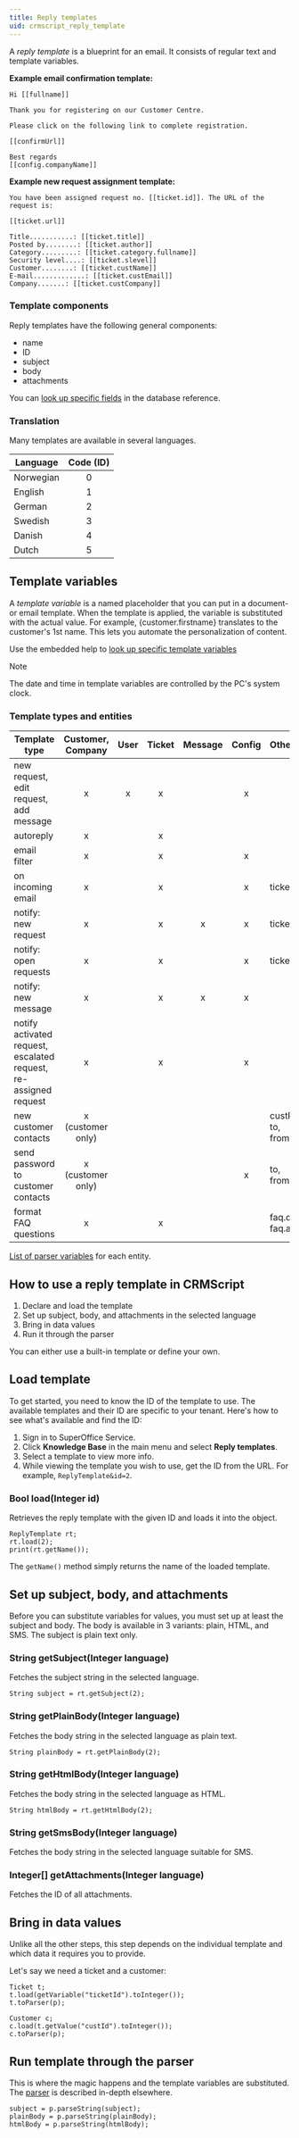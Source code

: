 ```yaml
---
title: Reply templates
uid: crmscript_reply_template
---
```


A *reply template* is a blueprint for an email. It consists of regular text and template variables.

**Example email confirmation template:**

```text
Hi [[fullname]]

Thank you for registering on our Customer Centre.

Please click on the following link to complete registration.

[[confirmUrl]]

Best regards
[[config.companyName]]
```

**Example new request assignment template:**

```text
You have been assigned request no. [[ticket.id]]. The URL of the request is:

[[ticket.url]]

Title...........: [[ticket.title]]
Posted by........: [[ticket.author]]
Category.........: [[ticket.category.fullname]]
Security level....: [[ticket.slevel]]
Customer........: [[ticket.custName]]
E-mail.............: [[ticket.custEmail]]
Company.......: [[ticket.custCompany]]
```

### Template components

Reply templates have the following general components:

* name
* ID
* subject
* body
* attachments

You can [look up specific fields](https://community.superoffice.com/documentation/SDK/SO.Database/html/Tables-reply_template.htm) in the database reference.

### Translation

Many templates are available in several languages.

| Language  | Code (ID) |
|-----------|:---------:|
| Norwegian | 0         |
|  English  | 1         |
| German    | 2         |
| Swedish   | 3         |
| Danish    | 4         |
| Dutch     | 5         |

## Template variables

A *template variable* is a named placeholder that you can put in a document- or email template. When the template is applied, the variable is substituted with the actual value. For example, {customer.firstname} translates to the customer's 1st name. This lets you automate the personalization of content.

Use the embedded help to [look up specific template variables](https://community.superoffice.com/documentation/help/EN/CRM/8.5/UserHelp/index.htm#t=Service%2Ftopics%2FTemplate_variables.html)

> [!NOTE]
> The date and time in template variables are controlled by the PC's system clock.

### Template types and entities

| Template type              | Customer,<br/> Company | User | Ticket | Message | Config | Other |
|----------------------------|:---------:|:----:|:------:|:-------:|:------:|:-------------------|
| new request,<br/> edit request,<br/> add message | x   | x       | x      |      | x     |     |
| autoreply                  | x         |      | x      |         |        |                    |
| email filter               | x         |      | x      |         | x      |                    |
| on incoming email          | x         |      | x      |         | x      | ticket.lastMessage |
| notify: new request        | x         |      | x      | x       | x      | ticket.lastMessage |
| notify: open requests      | x         |      | x      |         | x      | ticket.lastMessage |
| notify: new message        | x         |      | x      | x       | x      |                    |
| notify activated request,<br/>escalated request,<br/>re-assigned request | x | | x | | x |     |
| new customer contacts      | x<br/> (customer only) |   |   |         |        | custPassword,<br/> to,<br/> from |
| send password<br/> to customer contacts | x<br/> (customer only) | | | | x     | to,<br/> from      |
| format FAQ questions       | x         |      | x      |         |        | faq.question,<br/> faq.answer |

[List of parser variables](https://community.superoffice.com/en/technical/documentation/older-versions/documentation-7/cs/parser-variables/) for each entity.

## How to use a reply template in CRMScript

1. Declare and load the template
2. Set up subject, body, and attachments in the selected language
3. Bring in data values
4. Run it through the parser

You can either use a built-in template or define your own.

## Load template

To get started, you need to know the ID of the template to use. The available templates and their ID are specific to your tenant. Here's how to see what's available and find the ID:

1. Sign in to SuperOffice Service.
2. Click **Knowledge Base** in the main menu and select **Reply templates**.
3. Select a template to view more info.
4. While viewing the template you wish to use, get the ID from the URL. For example, `ReplyTemplate&id=2`.

### Bool load(Integer id)

Retrieves the reply template with the given ID and loads it into the object.

```crmscript!
ReplyTemplate rt;
rt.load(2);
print(rt.getName());
```

The `getName()` method simply returns the name of the loaded template.

## Set up subject, body, and attachments

Before you can substitute variables for values, you must set up at least the subject and body. The body is available in 3 variants: plain, HTML, and SMS. The subject is plain text only.

### String getSubject(Integer language)

Fetches the subject string in the selected language.

```crmscript
String subject = rt.getSubject(2);
```

### String getPlainBody(Integer language)

Fetches the body string in the selected language as plain text.

```crmscript
String plainBody = rt.getPlainBody(2);
```

### String getHtmlBody(Integer language)

Fetches the body string in the selected language as HTML.

```crmscript
String htmlBody = rt.getHtmlBody(2);
```

### String getSmsBody(Integer language)

Fetches the body string in the selected language suitable for SMS.

### Integer[] getAttachments(Integer language)

Fetches the ID of all attachments. <!-- more about attachments in another context -->

## Bring in data values

Unlike all the other steps, this step depends on the individual template and which data it requires you to provide.

Let's say we need a ticket and a customer:

```crmscript
Ticket t;
t.load(getVariable("ticketId").toInteger());
t.toParser(p);

Customer c;
c.load(t.getValue("custId").toInteger());
c.toParser(p);
```

## Run template through the parser

This is where the magic happens and the template variables are substituted. The [parser](xref:crmscript_parser) is described in-depth elsewhere.

```crmscript
subject = p.parseString(subject);
plainBody = p.parseString(plainBody);
htmlBody = p.parseString(htmlBody);
```
